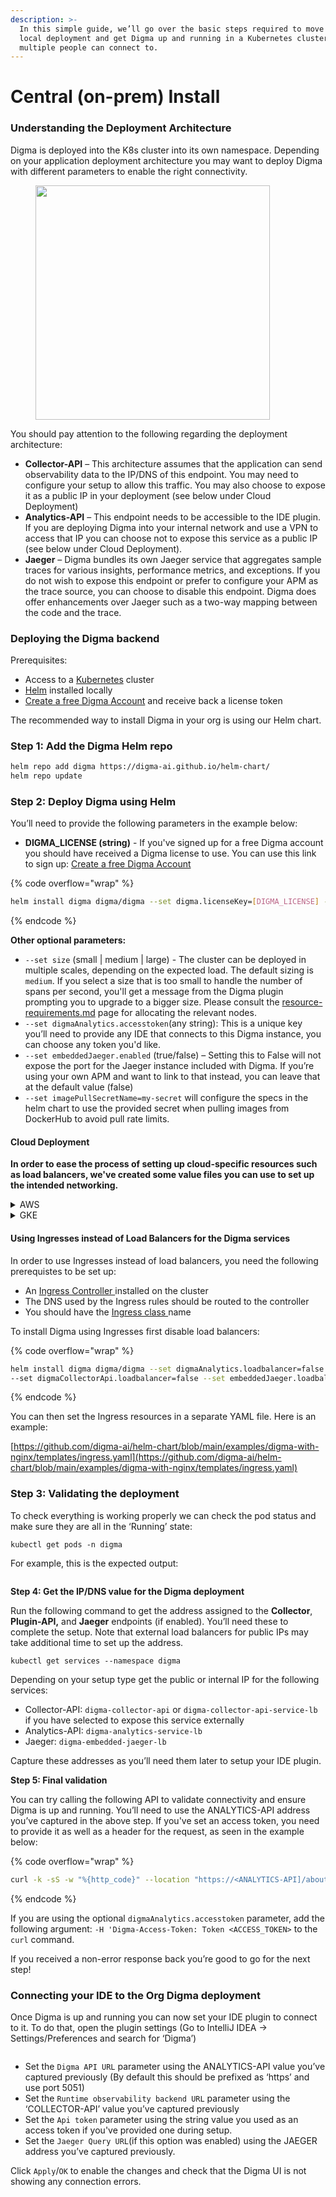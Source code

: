 ```yaml
---
description: >-
  In this simple guide, we’ll go over the basic steps required to move beyond
  local deployment and get Digma up and running in a Kubernetes cluster that
  multiple people can connect to.
---
```


# Central (on-prem) Install

### Understanding the Deployment Architecture

Digma is deployed into the K8s cluster into its own namespace. Depending on your application deployment architecture you may want to deploy Digma with different parameters to enable the right connectivity.

<figure><img src="../.gitbook/assets/deployment_arch.png" alt="" width="375"><figcaption></figcaption></figure>

You should pay attention to the following regarding the deployment architecture:

* **Collector-API** – This architecture assumes that the application can send observability data to the IP/DNS of this endpoint. You may need to configure your setup to allow this traffic. You may also choose to expose it as a public IP in your deployment (see below under Cloud Deployment)
* **Analytics-API** – This endpoint needs to be accessible to the IDE plugin. If you are deploying Digma into your internal network and use a VPN to access that IP you can choose not to expose this service as a public IP (see below under Cloud Deployment).
* **Jaeger** – Digma bundles its own Jaeger service that aggregates sample traces for various insights, performance metrics, and exceptions. If you do not wish to expose this endpoint or prefer to configure your APM as the trace source, you can choose to disable this endpoint. Digma does offer enhancements over Jaeger such as a two-way mapping between the code and the trace.

### Deploying the Digma backend <a href="#deployment" id="deployment"></a>

Prerequisites:

* Access to a [Kubernetes](https://kubernetes.io/) cluster
* [Helm](https://helm.sh/docs/intro/install/) installed locally
* [Create a free Digma Account](https://digma.ai/sign-up) and receive back a license token

The recommended way to install Digma in your org is using our Helm chart.

### **Step 1: Add the Digma Helm repo**

```bash
helm repo add digma https://digma-ai.github.io/helm-chart/
helm repo update
```

### **Step 2: Deploy Digma using Helm**

You’ll need to provide the following parameters in the example below:

* **DIGMA\_LICENSE (string)** - If you've signed up for a free Digma account you should have received a Digma license to use. You can use this link to sign up: [Create a free Digma Account](https://digma.ai/sign-up)

{% code overflow="wrap" %}
```bash
helm install digma digma/digma --set digma.licenseKey=[DIGMA_LICENSE] --namespace digma --create-namespace
```
{% endcode %}

**Other optional parameters:**

* `--set size` (small | medium | large) - The cluster can be deployed in multiple scales, depending on the expected load. The default sizing is `medium`. If you select a size that is too small to handle the number of spans per second, you'll get a message from the Digma plugin prompting you to upgrade to a bigger size. Please consult the [resource-requirements.md](central-on-prem-install/resource-requirements.md "mention") page for allocating the relevant nodes.
* `--set digmaAnalytics.accesstoken`(any string): This is a unique key you’ll need to provide any IDE that connects to this Digma instance, you can choose any token you'd like.
* `--set embeddedJaeger.enabled` (true/false) – Setting this to False will not expose the port for the Jaeger instance included with Digma. If you’re using your own APM and want to link to that instead, you can leave that at the default value (false)
* `--set imagePullSecretName=my-secret` will configure the specs in the helm chart  to use the provided secret when pulling images from DockerHub to avoid pull rate limits.

#### **Cloud Deployment**

**In order to ease the process of setting up cloud-specific resources such as load balancers, we've created some value files you can use to set up the intended networking.**

<details>

<summary>AWS</summary>

Digma can be set up to use either a public or an internal DNS. You should choose the option that better suits your requirements.

**Deploying an EKS cluster**

If you'd like to create an EKS cluster from scratch, we created a simple Terraform file to help automate that process. You can find it in [this](https://github.com/digma-ai/digma/tree/main/dev/eks/terraform) repo.

**Internal DNS**

Use the below `values` file to set up your AWS deployment using internal load balancers.

{% code overflow="wrap" %}
```bash
helm install digma digma/digma --values https://raw.githubusercontent.com/digma-ai/helm-chart/main/src/digma-configs/aws-internal.yaml --set digma.licenseKey=[DIGMA_LICENSE] --namespace digma --create-namespace
```
{% endcode %}

**External DNS**

Use the below `values` file to set up your AWS deployment using external facing load balancers.

{% code overflow="wrap" %}
```bash
helm install digma digma/digma --values https://raw.githubusercontent.com/digma-ai/helm-chart/main/src/digma-configs/aws-internet.yaml --set digma.licenseKey=[DIGMA_LICENSE] --namespace digma --create-namespace
```
{% endcode %}

</details>

<details>

<summary>GKE</summary>

**Internal passthrough**

Using this value file will set up the GKE deployment using an internal load balancer service

{% code overflow="wrap" %}
```bash
helm install digma digma/digma --values https://raw.githubusercontent.com/digma-ai/helm-chart/main/src/digma-configs/gcp-internal.yaml --set digma.licenseKey=[DIGMA_LICENSE] --namespace digma --create-namespace
```
{% endcode %}

**External DNS**

If you need to create an external internet-facing load balancer service instead, use the following value file:

{% code overflow="wrap" %}
```bash
helm install digma digma/digma --values https://raw.githubusercontent.com/digma-ai/helm-chart/main/src/digma-configs/gcp-internet.yaml --set digma.licenseKey=[DIGMA_LICENSE] --namespace digma --create-namespace
```
{% endcode %}

</details>

#### Using Ingresses instead of Load Balancers for the Digma services

In order to use Ingresses instead of load balancers, you need the following prerequistes to be set up:

* An [Ingress Controller ](https://kubernetes.io/docs/concepts/services-networking/ingress-controllers/) installed on the cluster
* The DNS used by the Ingress rules should be routed to the controller
* You should have the [Ingress class ](https://kubernetes.io/docs/concepts/services-networking/ingress/#ingress-class)name&#x20;

To install Digma using Ingresses first disable load balancers:

{% code overflow="wrap" %}
```bash
helm install digma digma/digma --set digmaAnalytics.loadbalancer=false
--set digmaCollectorApi.loadbalancer=false --set embeddedJaeger.loadbalancer=false --set digma.licenseKey=[DIGMA_LICENSE] --namespace digma --create-namespace 
```
{% endcode %}

You can then set the Ingress resources in a separate YAML file. Here is an example:

[https://github.com/digma-ai/helm-chart/blob/main/examples/digma-with-nginx/templates/ingress.yaml](https://github.com/digma-ai/helm-chart/blob/main/examples/digma-with-nginx/templates/ingress.yaml)

### **Step 3: Validating the deployment**

To check everything is working properly we can check the pod status and make sure they are all in the ‘Running’ state:

`kubectl get pods -n digma`

For example, this is the expected output:

<figure><img src="../.gitbook/assets/image (1) (1) (1) (1) (1) (1) (1) (1) (1) (1) (1) (1) (1) (1) (1) (1).png" alt=""><figcaption></figcaption></figure>

**Step 4: Get the IP/DNS value for the Digma deployment**

Run the following command to get the address assigned to the **Collector**, **Plugin-API,** and **Jaeger** endpoints (if enabled). You’ll need these to complete the setup. Note that external load balancers for public IPs may take additional time to set up the address.

`kubectl get services --namespace digma`

Depending on your setup type get the public or internal IP for the following services:

* Collector-API: `digma-collector-api` or `digma-collector-api-service-lb` if you have selected to expose this service externally
* Analytics-API: `digma-analytics-service-lb`
* Jaeger: `digma-embedded-jaeger-lb`

Capture these addresses as you’ll need them later to setup your IDE plugin.

**Step 5: Final validation**

You can try calling the following API to validate connectivity and ensure Digma is up and running. You’ll need to use the ANALYTICS-API address you’ve captured in the above step. If you've set an access token, you need to provide it as well as a header for the request, as seen in the example below:

{% code overflow="wrap" %}
```bash
curl -k -sS -w "%{http_code}" --location "https://<ANALYTICS-API]/about"

```
{% endcode %}

If you are using the optional  `digmaAnalytics.accesstoken` parameter, add the following argument: `-H 'Digma-Access-Token: Token <ACCESS_TOKEN>` to the `curl` command.

If you received a non-error response back you’re good to go for the next step!

### Connecting your IDE to the Org Digma deployment

Once Digma is up and running you can now set your IDE plugin to connect to it. To do that, open the plugin settings (Go to IntelliJ IDEA -> Settings/Preferences and search for ‘Digma’)

<figure><img src="../.gitbook/assets/image (25).png" alt=""><figcaption></figcaption></figure>

* Set the `Digma API URL` parameter using the ANALYTICS-API value you’ve captured previously (By default this should be prefixed as ‘https’ and use port 5051)
* Set the `Runtime observability backend URL` parameter using the ‘COLLECTOR-API’ value you’ve captured previously
* Set the `Api token` parameter using the string value you used as an access token if you've provided one during setup.
* Set the `Jaeger Query URL`(if this option was enabled) using the JAEGER address you’ve captured previously.

Click `Apply`/`OK` to enable the changes and check that the Digma UI is not showing any connection errors.

